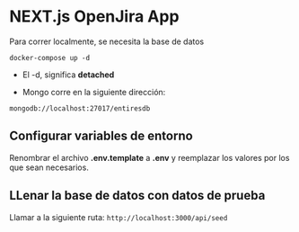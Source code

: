 # NEXT.js OpenJira App

Para correr localmente, se necesita la base de datos

```
docker-compose up -d
```

- El -d, significa **detached**

- Mongo corre en la siguiente dirección:

```
mongodb://localhost:27017/entiresdb
```

## Configurar variables de entorno

Renombrar el archivo **.env.template** a **.env** y reemplazar los valores por los que sean necesarios.

## LLenar la base de datos con datos de prueba

Llamar a la siguiente ruta:
`http://localhost:3000/api/seed`
